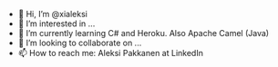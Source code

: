- 👋 Hi, I’m @xialeksi
- 👀 I’m interested in ...
- 🌱 I’m currently learning C# and Heroku. Also Apache Camel (Java)
- 💞️ I’m looking to collaborate on ...
- 📫 How to reach me: Aleksi Pakkanen at LinkedIn

<!---
xialeksi/xialeksi is a ✨ special ✨ repository because its `README.md` (this file) appears on your GitHub profile.
You can click the Preview link to take a look at your changes.
--->
